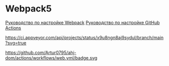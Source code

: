 # Webpack5

[Руководство по настройке Webpack](https://webpack.js.org/guides/)
[Руководство по настройке GitHub Actions](https://docs.github.com/en/actions/quickstart)


https://ci.appveyor.com/api/projects/status/x9u8ngn8aj9sydul/branch/main?svg=true

https://github.com/Artur0795/ahj-dom/actions/workflows/web.yml/badge.svg
